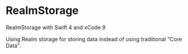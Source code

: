 # RealmStorage
RealmStorage with Swift 4 and xCode 9

Using Realm storage for storing data instead of using traditional "Core Data".
